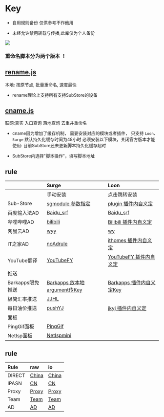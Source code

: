 # Key
* 自用规则备份 仅供参考不作他用

* 未经允许禁用转载与传播,此库仅为个人备份

![](http://profile-counter.glitch.me/keywos/count.svg)
### 重命名脚本分为两个版本 ！
## [rename.js](https://keywos.cf/rename.js) 
本地: 按原节点, 批量重命名, 速度最快
* rename理论上支持所有支持SubStore的设备
###  
## [cname.js](https://keywos.cf/cname.js) 
联网:真实 入口查询 落地查询 去重并重命名

* cname因为增加了缓存机制， 需要安装对应的模块或者插件， 只支持
`Loon`、 `Surge` 默认持久化缓存时间为48小时 必须安装以下模块，关闭官方版本才能使用: 目前SubStore还未更新脚本持久化缓存超时

* SubStore内选择"脚本操作"，填写脚本地址


## rule

|   | Surge | Loon |
| :-----| :-----| :-----|
|   | 手动安装 | 点击跳转安装 |
| Sub-Store | [sgmodule 参数指定](https://raw.githubusercontent.com/Keywos/rule/main/Sub-Store/Sub-Store.sgmodule) | [plugin 插件内自义定](https://www.nsloon.com/openloon/import?plugin=https://raw.githubusercontent.com/Keywos/rule/main/Sub-Store/Sub-Store.plugin) |
| 百度输入法AD | [Baidu_srf](https://raw.githubusercontent.com/Keywos/rule/main/module/Baidu_srf.sgmodule) | [Baidu_srf](https://www.nsloon.com/openloon/import?plugin=https://raw.githubusercontent.com/Keywos/rule/main/loon/Baidu_srf.plugin) |
| 哔哩哔哩AD | [bilibili](https://raw.githubusercontent.com/Keywos/rule/main/module/bilibili.sgmodule) | [Bilibili 插件内自义定](https://www.nsloon.com/openloon/import?plugin=https://raw.githubusercontent.com/Keywos/rule/main/loon/Bilibili.plugin) |
| 网易云AD | [wyy](https://raw.githubusercontent.com/Keywos/rule/main/module/wyy.sgmodule) | [wy](https://www.nsloon.com/openloon/import?plugin=https://raw.githubusercontent.com/Keywos/rule/main/loon/wy.plugin) |
| IT之家AD | [noAdrule](https://raw.githubusercontent.com/Keywos/rule/main/module/noAdrule.sgmodule) | [ithomes 插件内自义定](https://www.nsloon.com/openloon/import?plugin=https://raw.githubusercontent.com/Keywos/rule/main/loon/ithomes.plugin) |
| YouTube翻译 | [YouTubeFY](https://raw.githubusercontent.com/Keywos/rule/main/module/YouTubeFY.sgmodule) | [YouTubeFY 插件内自义定](https://www.nsloon.com/openloon/import?plugin=https://raw.githubusercontent.com/Keywos/rule/main/loon/YouTubeFY.plugin) |
| 推送 |  |
| Barkapps限免推送 | [Barkapps 放本地argument传Key](https://raw.githubusercontent.com/Keywos/rule/main/module/Barkapps.sgmodule) | [Barkapps 插件内自义定Key](https://www.nsloon.com/openloon/import?plugin=https://raw.githubusercontent.com/Keywos/rule/main/loon/Barkapps.plugin) |
| 极简汇率推送 | [JJHL](https://raw.githubusercontent.com/Keywos/rule/main/module/JJHL.sgmodule) | [](https://www.nsloon.com/openloon/import?plugin=https://raw.githubusercontent.com/Keywos/rule/main/loon/.plugin) |
| 每日油价推送 | [pushYJ](https://raw.githubusercontent.com/Keywos/rule/main/module/pushYJ.sgmodule) | [jkyj 插件内自义定](https://www.nsloon.com/openloon/import?plugin=https://raw.githubusercontent.com/Keywos/rule/main/loon/jkyj.plugin) |
| 面板 |  |
| PingGif面板 | [PingGif](https://raw.githubusercontent.com/Keywos/rule/main/module/PingGif.sgmodule) | [](https://www.nsloon.com/openloon/import?plugin=https://raw.githubusercontent.com/Keywos/rule/main/loon/.plugin) |
| NetIsp面板 | [NetIspmini](https://raw.githubusercontent.com/Keywos/rule/main/module/NetIspmini.sgmodule) | [](https://www.nsloon.com/openloon/import?plugin=https://raw.githubusercontent.com/Keywos/rule/main/loon/.plugin) |

## rule

| Rule | raw | io |
| :-----| :-----| :-----|
| DIRECT | [China](https://raw.githubusercontent.com/Keywos/rule/main/cn.list) | [China](https://keywos.github.io/rule/cn.list) |
| IPASN | [CN](https://raw.githubusercontent.com/Keywos/rule/main/asn.list) | [CN](https://keywos.github.io/rule/asn.list) |
| Proxy | [Proxy](https://raw.githubusercontent.com/Keywos/rule/main/us.list) | [Proxy](https://keywos.github.io/rule/us.list) |
| Team | [Team](https://raw.githubusercontent.com/Keywos/rule/main/gpt.list) | [Team](https://keywos.github.io/rule/gpt.list) |
| AD | [AD](https://raw.githubusercontent.com/Keywos/rule/main/ad.list) | [AD](https://keywos.github.io/rule/ad.list) | 